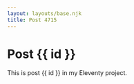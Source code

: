 ```yaml
---
layout: layouts/base.njk
title: Post 4715
---
```


# Post {{ id }}

This is post {{ id }} in my Eleventy project.
